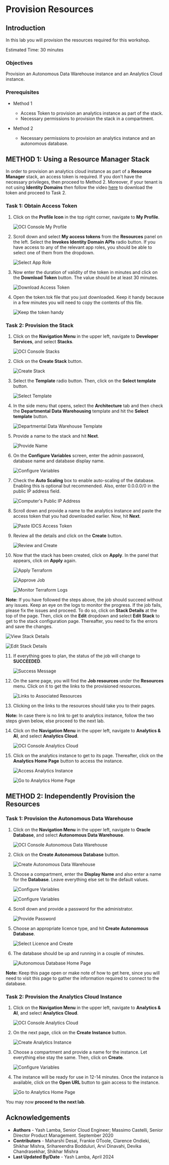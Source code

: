 # Provision Resources

## Introduction

In this lab you will provision the resources required for this workshop.

Estimated Time: 30 minutes

### Objectives

Provision an Autonomous Data Warehouse instance and an Analytics Cloud instance.

### Prerequisites

- Method 1
    - Access Token to provision an analytics instance as part of the stack.
    - Necessary permissions to provision the stack in a compartment.

- Method 2
    - Necessary permissions to provision an analytics instance and an autonomous database.

## **METHOD 1:** Using a Resource Manager Stack

In order to provision an analytics cloud instance as part of a **Resource Manager** stack, an access token is required. If you don't have the necessary privileges, then proceed to Method 2. Moreover, if your tenant is not using **Identity Domains** then follow the video [here](https://c4u04.objectstorage.us-ashburn-1.oci.customer-oci.com/p/EcTjWk2IuZPZeNnD_fYMcgUhdNDIDA6rt9gaFj_WZMiL7VvxPBNMY60837hu5hga/n/c4u04/b/livelabsfiles/o/data-management-library-files/mdw%20-%20idcs.mp4) to download the token and proceed to Task 2.

### Task 1: Obtain Access Token

1. Click on the **Profile Icon** in the top right corner, navigate to **My Profile**.

	![OCI Console My Profile](./images/access-my-profile.png "OCI Console My Profile")

2. Scroll down and select **My access tokens** from the **Resources** panel on the left. Select the **Invokes Identity Domain APIs** radio button. If you have access to any of the relevant app roles, you should be able to select one of them from the dropdown. 

    ![Select App Role](./images/select-app-role.png "Select App Role")

3. Now enter the duration of validity of the token in minutes and click on the **Download Token** button. The value should be at least 30 minutes.

    ![Download Access Token](./images/download-access-token.png "Download Access Token")

4. Open the token.tok file that you just downloaded. Keep it handy because in a few minutes you will need to copy the contents of this file.

    ![Keep the token handy](./images/open-the-token-file.png "Keep the token handy")


### Task 2: Provision the Stack

1. Click on the **Navigation Menu** in the upper left, navigate to **Developer Services**, and select **Stacks**.

	![OCI Console Stacks](https://oracle-livelabs.github.io/common/images/console/developer-resmgr-stacks.png "OCI Console Stacks")

2. Click on the **Create Stack** button.

    ![Create Stack](./images/create-stack.png "Create Stack")

3. Select the **Template** radio button. Then, click on the **Select template** button.

    ![Select Template](./images/select-template.png "Select Template")

4. In the side menu that opens, select the **Architecture** tab and then check the **Departmental Data Warehousing** template and hit the **Select template** button.

    ![Departmental Data Warehouse Template](./images/select-departmental-data-warehousing.png "Departmental Data Warehouse Template")

5. Provide a name to the stack and hit **Next**.

    ![Provide Name](./images/configure-stack-variables.png "Provide Name")

6. On the **Configure Variables** screen, enter the admin password, database name and database display name.

    ![Configure Variables](./images/configure-stack-variables2.png "Configure Variables")

7. Check the **Auto Scaling** box to enable auto-scaling of the database. Enabling this is optional but recommended. Also, enter 0.0.0.0/0 in the public IP address field.

    ![Computer's Public IP Address](./images/configure-stack-variables3.png "Computer's Public IP Address")

8. Scroll down and provide a name to the analytics instance and paste the access token that you had downloaded earlier. Now, hit **Next**.

    ![Paste IDCS Access Token](./images/configure-stack-variables4.png "Paste IDCS Access Token")

9. Review all the details and click on the **Create** button.

    ![Review and Create](./images/review-create-stack.png "Review and Create")

10. Now that the stack has been created, click on **Apply**. In the panel that appears, click on **Apply** again.

    ![Apply Terraform](./images/apply-terraform.png "Apply Terraform")

    ![Approve Job](./images/start-job.png "Approve Job")

    ![Monitor Terraform Logs](./images/monitor-logs.png "Monitor Terraform Logs")

**Note:**  If you have followed the steps above, the job should succeed without any issues. Keep an eye on the logs to monitor the progress. If the job fails, please fix the issues and proceed. To do so, click on **Stack Details** at the top of the page. Then, click on the **Edit** dropdown and select **Edit Stack** to get to the stack configuration page. Thereafter, you need to fix the errors and save the changes.

![View Stack Details](./images/see-stack-details.png "View Stack Details")
    
![Edit Stack Details](./images/edit-stack.png "Edit Stack Details")

11. If everything goes to plan, the status of the job will change to **SUCCEEDED**.

    ![Success Message](./images/successful-resource-creation.png "Success Message")

12. On the same page, you will find the **Job resources** under the **Resources** menu. Click on it to get the links to the provisioned resources.

    ![Links to Associated Resources](./images/links-to-provisioned-resources.png "Links to Associated Resources")

13. Clicking on the links to the resources should take you to their pages.

**Note:** In case there is no link to get to analytics instance, follow the two steps given below, else proceed to the next lab.

14. Click on the **Navigation Menu** in the upper left, navigate to **Analytics & AI**, and select **Analytics Cloud**. 
	
	![OCI Console Analytics Cloud](https://oracle-livelabs.github.io/common/images/console/analytics-oac.png "OCI Console Analytics Cloud")

15. Click on the analytics instance to get to its page. Thereafter, click on the **Analytics Home Page** button to access the instance.

    ![Access Analytics Instance](./images/access-analytics-instance.png "Access Analytics Instance")

    ![Go to Analytics Home Page](./images/go-to-analytics-home-page.png "Go to Analytics Home Page")

## **METHOD 2:** Independently Provision the Resources

### Task 1: Provision the Autonomous Data Warehouse

1. Click on the **Navigation Menu** in the upper left, navigate to **Oracle Database**, and select **Autonomous Data Warehouse**.
	
	![OCI Console Autonomous Data Warehouse](https://oracle-livelabs.github.io/common/images/console/database-adw.png "OCI Console Autonomous Data Warehouse")

2. Click on the **Create Autonomous Database** button.

    ![Create Autonomous Data Warehouse](./images/create-autonomous-database.png "Create Autonomous Data Warehouse")

3. Choose a compartment, enter the **Display Name** and also enter a name for the **Database**. Leave everything else set to the default values.

    ![Configure Variables](./images/configure-adw-variables.png "Configure Variables")

    ![Configure Variables](./images/configure-adw-variables2.png "Configure Variables")

4. Scroll down and provide a password for the administrator.

    ![Provide Password](./images/provide-adw-password.png "Provide Password")

5. Choose an appropriate licence type, and hit **Create Autonomous Database**.

    ![Select Licence and Create](./images/choose-adw-licence.png "Select Licence and Create")

6. The database should be up and running in a couple of minutes.

    ![Autonomous Database Home Page](./images/access-adw-home-page.png "Autonomous Database Home Page")

**Note:** Keep this page open or make note of how to get here, since you will need to visit this page to gather the information required to connect to the database.

### Task 2: Provision the Analytics Cloud Instance

1. Click on the **Navigation Menu** in the upper left, navigate to **Analytics & AI**, and select **Analytics Cloud**. 
	
	![OCI Console Analytics Cloud](https://oracle-livelabs.github.io/common/images/console/analytics-oac.png "OCI Console Analytics Cloud")

2. On the next page, click on the **Create Instance** button.

    ![Create Analytics Instance](./images/create-analytics-instance.png "Create Analytics Instance")

3. Choose a compartment and provide a name for the instance. Let everything else stay the same. Then, click on **Create**.

    ![Configure Variables](./images/set-analytics-variables.png "Configure Variables")

4. The instance will be ready for use in 12-14 minutes. Once the instance is available, click on the **Open URL** button to gain access to the instance.

    ![Go to Analytics Home Page](./images/go-to-analytics-home-page.png "Go to Analytics Home Page")

You may now **proceed to the next lab**.

## Acknowledgements
 - **Authors** - Yash Lamba, Senior Cloud Engineer; Massimo Castelli, Senior Director Product Management. September 2020
 - **Contributors** - Maharshi Desai, Frankie OToole, Clarence Ondieki, Shikhar Mishra, Srihareendra Bodduluri, Arvi Dinavahi, Devika Chandrasekhar, Shikhar Mishra
 - **Last Updated By/Date** - Yash Lamba, April 2024


